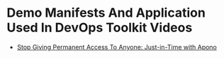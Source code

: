 # Demo Manifests And Application Used In DevOps Toolkit Videos

* [Stop Giving Permanent Access To Anyone: Just-in-Time with Apono](https://youtu.be/xelVcOMPdKA)

